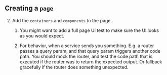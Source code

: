 ## Creating a `page`

2.  Add the `containers` and `components` to the page.

    1.  You might want to add a full page UI test to make sure the UI looks as you would expect.

    2.  For behavior, when a service sends you something. E.g. a router passes a query param, and that query param triggers another code path. You should mock the router, and test the code path that is executed if the router was to return the expected output. Or fallback gracefully if the router does something unexpected.
